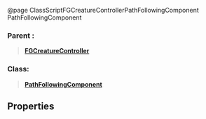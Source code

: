 @page ClassScriptFGCreatureControllerPathFollowingComponent PathFollowingComponent
### Parent :
<b><a href="_class_script_f_g_creature_controller.html"><blockquote>FGCreatureController</blockquote></a></b>
### Class:
<b><a href="_class_script_path_following_component.html"><blockquote>PathFollowingComponent</blockquote></a></b>
## Properties
